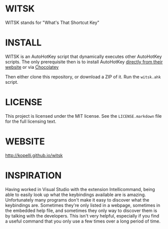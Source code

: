 WITSK
=====

WITSK stands for "What's That Shortcut Key"

INSTALL
=======
WITSK is an AutoHotKey script that dynamically executes other AutoHotKey scripts.
The only prerequisite then is to install AutoHotKey [directly from their website](http://www.autohotkey.com/)
or via [Chocolatey](https://chocolatey.org/packages/autohotkey_l)

Then either clone this repository, or download a ZIP of it. Run the `witsk.ahk` script.

LICENSE
=======
This project is licensed under the MIT license.
See the `LICENSE.markdown` file for the full licensing text.

WEBSITE
=======
http://kopelli.github.io/witsk

INSPIRATION
===========
Having worked in Visual Studio with the extension Intellicommand, being able to easily look up
what the keybindings available are is amazing. Unfortunately many programs don't make it easy
to discover what the keybindings are. Sometimes they're only listed in a webpage, sometimes
in the embedded help file, and sometimes they only way to discover them is by talking with
the developers. This isn't very helpful, especially if you find a useful command that you only use
a few times over a long period of time.
